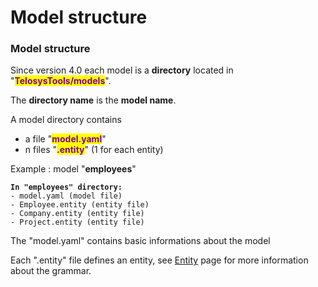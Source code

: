 # Model structure

### Model structure&#x20;

Since version 4.0 each model is a **directory** located in "<mark style="color:purple;">**TelosysTools/models**</mark>".

The **directory name** is the **model name**.

A model directory contains&#x20;

* a file "<mark style="color:purple;">**model.yaml**</mark>"&#x20;
* n files "<mark style="color:purple;">**.entity**</mark>" (1 for each entity)

Example : model "**employees**"&#x20;

<pre><code><strong>In "employees" directory:
</strong>- model.yaml (model file)
- Employee.entity (entity file)
- Company.entity (entity file)
- Project.entity (entity file) 
</code></pre>

The "model.yaml" contains basic informations about the model

Each ".entity" file defines an entity, see [Entity](entity.md) page for more information about the grammar.



